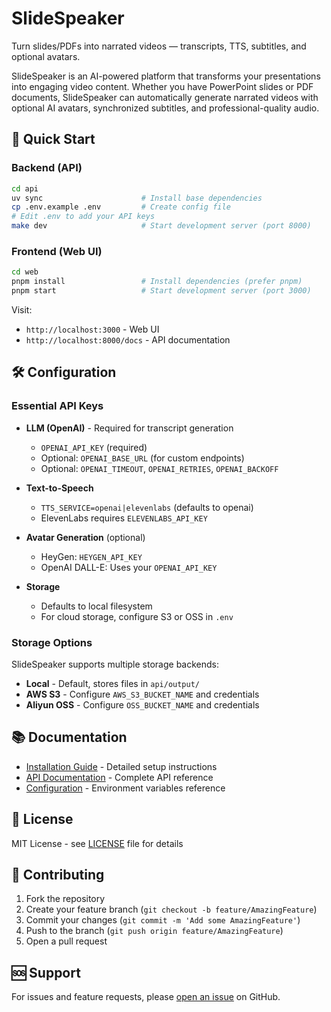 # SlideSpeaker

Turn slides/PDFs into narrated videos — transcripts, TTS, subtitles, and optional avatars.

SlideSpeaker is an AI-powered platform that transforms your presentations into engaging video content. Whether you have PowerPoint slides or PDF documents, SlideSpeaker can automatically generate narrated videos with optional AI avatars, synchronized subtitles, and professional-quality audio.

## 🚀 Quick Start

### Backend (API)
```bash
cd api
uv sync                      # Install base dependencies
cp .env.example .env         # Create config file
# Edit .env to add your API keys
make dev                     # Start development server (port 8000)
```

### Frontend (Web UI)
```bash
cd web
pnpm install                 # Install dependencies (prefer pnpm)
pnpm start                   # Start development server (port 3000)
```

Visit:
- `http://localhost:3000` - Web UI
- `http://localhost:8000/docs` - API documentation

## 🛠️ Configuration

### Essential API Keys
- **LLM (OpenAI)** - Required for transcript generation
  - `OPENAI_API_KEY` (required)
  - Optional: `OPENAI_BASE_URL` (for custom endpoints)
  - Optional: `OPENAI_TIMEOUT`, `OPENAI_RETRIES`, `OPENAI_BACKOFF`

- **Text-to-Speech**
  - `TTS_SERVICE=openai|elevenlabs` (defaults to openai)
  - ElevenLabs requires `ELEVENLABS_API_KEY`

- **Avatar Generation** (optional)
  - HeyGen: `HEYGEN_API_KEY`
  - OpenAI DALL-E: Uses your `OPENAI_API_KEY`

- **Storage**
  - Defaults to local filesystem
  - For cloud storage, configure S3 or OSS in `.env`

### Storage Options
SlideSpeaker supports multiple storage backends:
- **Local** - Default, stores files in `api/output/`
- **AWS S3** - Configure `AWS_S3_BUCKET_NAME` and credentials
- **Aliyun OSS** - Configure `OSS_BUCKET_NAME` and credentials

## 📚 Documentation

- [Installation Guide](docs/installation.md) - Detailed setup instructions
- [API Documentation](docs/api.md) - Complete API reference
- [Configuration](api/.env.example) - Environment variables reference

## 📄 License

MIT License - see [LICENSE](LICENSE) file for details

## 🤝 Contributing

1. Fork the repository
2. Create your feature branch (`git checkout -b feature/AmazingFeature`)
3. Commit your changes (`git commit -m 'Add some AmazingFeature'`)
4. Push to the branch (`git push origin feature/AmazingFeature`)
5. Open a pull request

## 🆘 Support

For issues and feature requests, please [open an issue](../../issues) on GitHub.